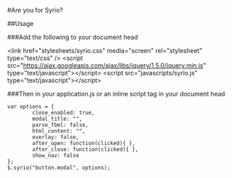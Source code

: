 #Are you for Syrio?

##Usage

###Add the following to your document head

  &lt;link href=&quot;stylesheets/syrio.css&quot; media=&quot;screen&quot; rel=&quot;stylesheet&quot; type=&quot;text/css&quot; /&gt; 
  &lt;script src=&quot;https://ajax.googleapis.com/ajax/libs/jquery/1.5.0/jquery.min.js&quot; type=&quot;text/javascript&quot;&gt;&lt;/script&gt; 
  &lt;script src=&quot;javascripts/syrio.js&quot; type=&quot;text/javascript&quot;&gt;&lt;/script&gt;


###Then in your application.js or an inline script tag in your document head

```
var options = {
		close_enabled: true,
		modal_title: "",
		parse_fbml: false,
		html_content: "",
		overlay: false,
		after_open: function(clicked){ },
		after_close: function(clicked){ },
		show_nav: false
};
$.syrio("button.modal", options);
```
